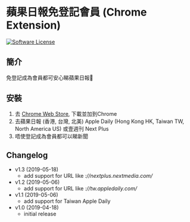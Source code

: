 蘋果日報免登記會員 (Chrome Extension)
==========
[![Software License](https://img.shields.io/badge/license-MIT-brightgreen.svg)](LICENSE)

簡介
----
免登記成為會員都可安心睇蘋果日報🍎

安裝
----
1. 去 [Chrome Web Store](https://chrome.google.com/webstore/detail/%E8%98%8B%E6%9E%9C%E6%97%A5%E5%A0%B1%E5%85%8D%E7%99%BB%E8%A8%98%E6%9C%83%E5%93%A1/elngmnaookjhejalgphnloaknhibgblj), 下載並加到Chrome
2. 去蘋果日報 (香港, 台灣, 北美) Apple Daily (Hong Kong HK, Taiwan TW, North America US) 或壹週刊 Next Plus
3. 唔使登記成為會員都可以睇新聞

Changelog
----
- v1.3 (2019-05-18)
	- add support for URL like *://nextplus.nextmedia.com/*
- v1.2 (2019-05-06)
	- add support for URL like *://tw.appledaily.com/*
- v1.1 (2019-05-06)
	- add support for Taiwan Apple Daily
- v1.0 (2019-04-18)
	- initial release
